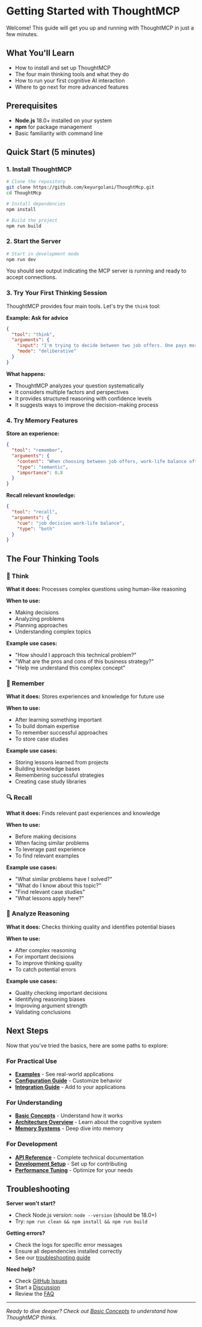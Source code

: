 # Getting Started with ThoughtMCP

Welcome! This guide will get you up and running with ThoughtMCP in just a few minutes.

## What You'll Learn

- How to install and set up ThoughtMCP
- The four main thinking tools and what they do
- How to run your first cognitive AI interaction
- Where to go next for more advanced features

## Prerequisites

- **Node.js** 18.0+ installed on your system
- **npm** for package management
- Basic familiarity with command line

## Quick Start (5 minutes)

### 1. Install ThoughtMCP

```bash
# Clone the repository
git clone https://github.com/keyurgolani/ThoughtMcp.git
cd ThoughtMcp

# Install dependencies
npm install

# Build the project
npm run build
```

### 2. Start the Server

```bash
# Start in development mode
npm run dev
```

You should see output indicating the MCP server is running and ready to accept connections.

### 3. Try Your First Thinking Session

ThoughtMCP provides four main tools. Let's try the `think` tool:

**Example: Ask for advice**

```json
{
  "tool": "think",
  "arguments": {
    "input": "I'm trying to decide between two job offers. One pays more but has longer hours, the other has better work-life balance but lower pay. How should I think about this decision?",
    "mode": "deliberative"
  }
}
```

**What happens:**

- ThoughtMCP analyzes your question systematically
- It considers multiple factors and perspectives
- It provides structured reasoning with confidence levels
- It suggests ways to improve the decision-making process

### 4. Try Memory Features

**Store an experience:**

```json
{
  "tool": "remember",
  "arguments": {
    "content": "When choosing between job offers, work-life balance often matters more than salary for long-term satisfaction",
    "type": "semantic",
    "importance": 0.8
  }
}
```

**Recall relevant knowledge:**

```json
{
  "tool": "recall",
  "arguments": {
    "cue": "job decision work-life balance",
    "type": "both"
  }
}
```

## The Four Thinking Tools

### 🧠 Think

**What it does:** Processes complex questions using human-like reasoning

**When to use:**

- Making decisions
- Analyzing problems
- Planning approaches
- Understanding complex topics

**Example use cases:**

- "How should I approach this technical problem?"
- "What are the pros and cons of this business strategy?"
- "Help me understand this complex concept"

### 💾 Remember

**What it does:** Stores experiences and knowledge for future use

**When to use:**

- After learning something important
- To build domain expertise
- To remember successful approaches
- To store case studies

**Example use cases:**

- Storing lessons learned from projects
- Building knowledge bases
- Remembering successful strategies
- Creating case study libraries

### 🔍 Recall

**What it does:** Finds relevant past experiences and knowledge

**When to use:**

- Before making decisions
- When facing similar problems
- To leverage past experience
- To find relevant examples

**Example use cases:**

- "What similar problems have I solved?"
- "What do I know about this topic?"
- "Find relevant case studies"
- "What lessons apply here?"

### 🔬 Analyze Reasoning

**What it does:** Checks thinking quality and identifies potential biases

**When to use:**

- After complex reasoning
- For important decisions
- To improve thinking quality
- To catch potential errors

**Example use cases:**

- Quality checking important decisions
- Identifying reasoning biases
- Improving argument strength
- Validating conclusions

## Next Steps

Now that you've tried the basics, here are some paths to explore:

### For Practical Use

- **[Examples](../examples/)** - See real-world applications
- **[Configuration Guide](../guides/configuration.md)** - Customize behavior
- **[Integration Guide](../guides/integration.md)** - Add to your applications

### For Understanding

- **[Basic Concepts](basic-concepts.md)** - Understand how it works
- **[Architecture Overview](../architecture/)** - Learn about the cognitive system
- **[Memory Systems](../guides/memory-systems.md)** - Deep dive into memory

### For Development

- **[API Reference](../api/)** - Complete technical documentation
- **[Development Setup](../development/)** - Set up for contributing
- **[Performance Tuning](../guides/performance-tuning.md)** - Optimize for your needs

## Troubleshooting

**Server won't start?**

- Check Node.js version: `node --version` (should be 18.0+)
- Try: `npm run clean && npm install && npm run build`

**Getting errors?**

- Check the logs for specific error messages
- Ensure all dependencies installed correctly
- See our [troubleshooting guide](../guides/troubleshooting.md)

**Need help?**

- Check [GitHub Issues](https://github.com/keyurgolani/ThoughtMcp/issues)
- Start a [Discussion](https://github.com/keyurgolani/ThoughtMcp/discussions)
- Review the [FAQ](../guides/faq.md)

---

_Ready to dive deeper? Check out [Basic Concepts](basic-concepts.md) to understand how ThoughtMCP thinks._
